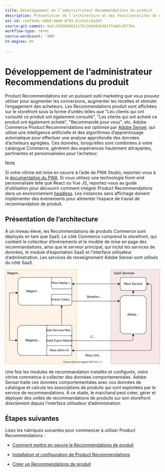 ```yaml
---
title: Développement de l’administrateur Recommendations du produit
description: Présentation de l’architecture et des fonctionnalités de développement de Recommendations de produit.
exl-id: caef5e0c-dd69-4846-8f85-b1c5e1c6a28f
source-git-commit: 4a5c3550b03651279c24de6b6361ffa6dc28776e
workflow-type: tm+mt
source-wordcount: '309'
ht-degree: 0%

---
```


# Développement de l’administrateur Recommendations du produit

Product Recommendations est un puissant outil marketing que vous pouvez utiliser pour augmenter les conversions, augmenter les recettes et stimuler l’engagement des acheteurs. Les Recommendations produit sont affichées sur le storefront sous la forme d’unités telles que &quot;Les clients qui ont consulté ce produit ont également consulté&quot;, &quot;Les clients qui ont acheté ce produit ont également acheté&quot;, &quot;Recommandé pour vous&quot;, etc. Adobe Commerce Product Recommendations est optimisé par [Adobe Sensei](https://www.adobe.com/sensei.html), qui utilise une intelligence artificielle et des algorithmes d’apprentissage automatique pour effectuer une analyse approfondie des données d’acheteurs agrégées. Ces données, lorsqu’elles sont combinées à votre catalogue Commerce, génèrent des expériences hautement attrayantes, pertinentes et personnalisées pour l’acheteur.

>[!NOTE]
>
>Si votre vitrine est mise en oeuvre à l’aide de PWA Studio, reportez-vous à la [documentation du PWA](https://developer.adobe.com/commerce/pwa-studio/integrations/product-recommendations/). Si vous utilisez une technologie front-end personnalisée telle que React ou Vue JS, reportez-vous au guide d’utilisation pour découvrir comment intégrer Product Recommendations dans un environnement [headless](headless.md). Les instances sans affichage doivent implémenter des événements pour alimenter l’espace de travail de recommandation de produit.

## Présentation de l’architecture

À un niveau élevé, les Recommendations de produits Commerce sont déployés en tant que SaaS. Le côté Commerce comprend le storefront, qui contient le collecteur d’événements et le modèle de mise en page des recommandations, ainsi que le serveur principal, qui inclut les services de données, le module d’exportation SaaS et l’interface utilisateur d’administration. Les services de renseignement Adobe Sensei sont utilisés du côté SaaS.

![ Diagramme d’architecture des recommandations de produits ](assets/arch-diag-sensei.svg)

Une fois les modules de recommandation installés et configurés, votre vitrine commence à collecter des données comportementales. Adobe Sensei traite ces données comportementales avec vos données de catalogue et calcule les associations de produits qui sont exploitées par le service de recommandations. À ce stade, le marchand peut créer, gérer et déployer des unités de recommandations de produits sur son storefront directement depuis l’interface utilisateur d’administration.

## Étapes suivantes

Lisez les rubriques suivantes pour commencer à utiliser Product Recommendations :

- [Comment mettre en oeuvre le Recommendations de produit](implementation-workflow.md)

- [Installation et configuration de Product Recommendations](install-configure.md)

- [Créer un Recommendations de produit](create.md)
